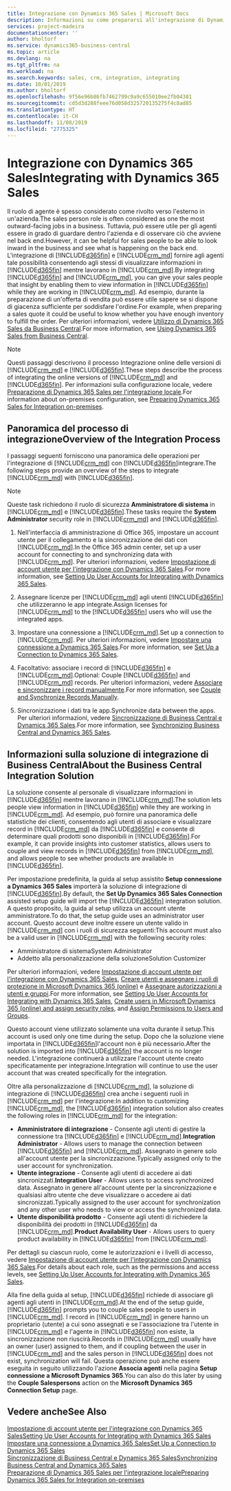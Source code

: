 ```yaml
---
title: Integrazione con Dynamics 365 Sales | Microsoft Docs
description: Informazioni su come prepararsi all'integrazione di Dynamics 365 Business Central con Dynamics 365 Sales.
services: project-madeira
documentationcenter: ''
author: bholtorf
ms.service: dynamics365-business-central
ms.topic: article
ms.devlang: na
ms.tgt_pltfrm: na
ms.workload: na
ms.search.keywords: sales, crm, integration, integrating
ms.date: 10/01/2019
ms.author: bholtorf
ms.openlocfilehash: 9f56e96b86fb7462799c9a9c655010ee2fb04381
ms.sourcegitcommit: cd5d3d288feee76d058d325720135275f4c8ad85
ms.translationtype: HT
ms.contentlocale: it-CH
ms.lasthandoff: 11/08/2019
ms.locfileid: "2775325"
---
```

# <a name="integrating-with-dynamics-365-sales"></a><span data-ttu-id="757dc-103">Integrazione con Dynamics 365 Sales</span><span class="sxs-lookup"><span data-stu-id="757dc-103">Integrating with Dynamics 365 Sales</span></span>
<span data-ttu-id="757dc-104">Il ruolo di agente è spesso considerato come rivolto verso l'esterno in un'azienda.</span><span class="sxs-lookup"><span data-stu-id="757dc-104">The sales person role is often considered as one the most outward-facing jobs in a business.</span></span> <span data-ttu-id="757dc-105">Tuttavia, può essere utile per gli agenti essere in grado di guardare dentro l'azienda e di osservare ciò che avviene nel back end.</span><span class="sxs-lookup"><span data-stu-id="757dc-105">However, it can be helpful for sales people to be able to look inward in the business and see what is happening on the back end.</span></span> <span data-ttu-id="757dc-106">L'integrazione di [!INCLUDE[d365fin](includes/d365fin_md.md)] e [!INCLUDE[crm_md](includes/crm_md.md)] fornire agli agenti tale possibilità consentendo agli stessi di visualizzare informazioni in [!INCLUDE[d365fin](includes/d365fin_md.md)] mentre lavorano in [!INCLUDE[crm_md](includes/crm_md.md)].</span><span class="sxs-lookup"><span data-stu-id="757dc-106">By integrating [!INCLUDE[d365fin](includes/d365fin_md.md)] and [!INCLUDE[crm_md](includes/crm_md.md)], you can give your sales people that insight by enabling them to view information in [!INCLUDE[d365fin](includes/d365fin_md.md)] while they are working in [!INCLUDE[crm_md](includes/crm_md.md)].</span></span> <span data-ttu-id="757dc-107">Ad esempio, durante la preparazione di un'offerta di vendita può essere utile sapere se si dispone di giacenza sufficiente per soddisfare l'ordine.</span><span class="sxs-lookup"><span data-stu-id="757dc-107">For example, when preparing a sales quote it could be useful to know whether you have enough inventory to fulfill the order.</span></span> <span data-ttu-id="757dc-108">Per ulteriori informazioni, vedere [Utilizzo di Dynamics 365 Sales da Business Central](marketing-integrate-dynamicscrm.md).</span><span class="sxs-lookup"><span data-stu-id="757dc-108">For more information, see [Using Dynamics 365 Sales from Business Central](marketing-integrate-dynamicscrm.md).</span></span>

> [!NOTE]
> <span data-ttu-id="757dc-109">Questi passaggi descrivono il processo Integrazione online delle versioni di [!INCLUDE[crm_md](includes/crm_md.md)] e [!INCLUDE[d365fin](includes/d365fin_md.md)].</span><span class="sxs-lookup"><span data-stu-id="757dc-109">These steps describe the process of integrating the online versions of [!INCLUDE[crm_md](includes/crm_md.md)] and [!INCLUDE[d365fin](includes/d365fin_md.md)].</span></span> <span data-ttu-id="757dc-110">Per informazioni sulla configurazione locale, vedere [Preparazione di Dynamics 365 Sales per l'integrazione locale](/dynamics365/business-central/dev-itpro/administration/prepare-dynamics-365-for-sales-for-integration).</span><span class="sxs-lookup"><span data-stu-id="757dc-110">For information about on-premises configuration, see [Preparing Dynamics 365 Sales for Integration on-premises](/dynamics365/business-central/dev-itpro/administration/prepare-dynamics-365-for-sales-for-integration).</span></span>

<!--## Software Requirements
You must have an Office 365 subscription, and both [!INCLUDE[crm_md](includes/crm_md.md)] and [!INCLUDE[d365fin](includes/d365fin_md.md)] must be part of the same organization.  -->

## <a name="overview-of-the-integration-process"></a><span data-ttu-id="757dc-111">Panoramica del processo di integrazione</span><span class="sxs-lookup"><span data-stu-id="757dc-111">Overview of the Integration Process</span></span>
<span data-ttu-id="757dc-112">I passaggi seguenti forniscono una panoramica delle operazioni per l'integrazione di [!INCLUDE[crm_md](includes/crm_md.md)] con [!INCLUDE[d365fin](includes/d365fin_md.md)]integrare.</span><span class="sxs-lookup"><span data-stu-id="757dc-112">The following steps provide an overview of the steps to integrate [!INCLUDE[crm_md](includes/crm_md.md)] with [!INCLUDE[d365fin](includes/d365fin_md.md)].</span></span>

> [!Note]  
> <span data-ttu-id="757dc-113">Queste task richiedono il ruolo di sicurezza **Amministratore di sistema** in [!INCLUDE[crm_md](includes/crm_md.md)] e [!INCLUDE[d365fin](includes/d365fin_md.md)].</span><span class="sxs-lookup"><span data-stu-id="757dc-113">These tasks require the **System Administrator** security role in [!INCLUDE[crm_md](includes/crm_md.md)] and [!INCLUDE[d365fin](includes/d365fin_md.md)].</span></span>  

1. <span data-ttu-id="757dc-114">Nell'interfaccia di amministrazione di Office 365, impostare un account utente per il collegamento e la sincronizzazione dei dati con [!INCLUDE[crm_md](includes/crm_md.md)].</span><span class="sxs-lookup"><span data-stu-id="757dc-114">In the Office 365 admin center, set up a user account for connecting to and synchronizing data with [!INCLUDE[crm_md](includes/crm_md.md)].</span></span> <span data-ttu-id="757dc-115">Per ulteriori informazioni, vedere [Impostazione di account utente per l'integrazione con Dynamics 365 Sales](admin-setting-up-integration-with-dynamics-sales.md).</span><span class="sxs-lookup"><span data-stu-id="757dc-115">For more information, see [Setting Up User Accounts for Integrating with Dynamics 365 Sales](admin-setting-up-integration-with-dynamics-sales.md).</span></span>

2. <span data-ttu-id="757dc-116">Assegnare licenze per [!INCLUDE[crm_md](includes/crm_md.md)] agli utenti [!INCLUDE[d365fin](includes/d365fin_md.md)] che utilizzeranno le app integrate.</span><span class="sxs-lookup"><span data-stu-id="757dc-116">Assign licenses for [!INCLUDE[crm_md](includes/crm_md.md)] to the [!INCLUDE[d365fin](includes/d365fin_md.md)] users who will use the integrated apps.</span></span>

3. <span data-ttu-id="757dc-117">Impostare una connessione a [!INCLUDE[crm_md](includes/crm_md.md)].</span><span class="sxs-lookup"><span data-stu-id="757dc-117">Set up a connection to [!INCLUDE[crm_md](includes/crm_md.md)].</span></span> <span data-ttu-id="757dc-118">Per ulteriori informazioni, vedere [Impostare una connessione a Dynamics 365 Sales](admin-how-to-set-up-a-dynamics-crm-connection.md).</span><span class="sxs-lookup"><span data-stu-id="757dc-118">For more information, see [Set Up a Connection to Dynamics 365 Sales](admin-how-to-set-up-a-dynamics-crm-connection.md).</span></span>  

4. <span data-ttu-id="757dc-119">Facoltativo: associare i record di [!INCLUDE[d365fin](includes/d365fin_md.md)] e [!INCLUDE[crm_md](includes/crm_md.md)].</span><span class="sxs-lookup"><span data-stu-id="757dc-119">Optional: Couple [!INCLUDE[d365fin](includes/d365fin_md.md)] and [!INCLUDE[crm_md](includes/crm_md.md)] records.</span></span> <span data-ttu-id="757dc-120">Per ulteriori informazioni, vedere [Associare e sincronizzare i record manualmente](admin-how-to-couple-and-synchronize-records-manually.md).</span><span class="sxs-lookup"><span data-stu-id="757dc-120">For more information, see [Couple and Synchronize Records Manually](admin-how-to-couple-and-synchronize-records-manually.md).</span></span>

5. <span data-ttu-id="757dc-121">Sincronizzazione i dati tra le app.</span><span class="sxs-lookup"><span data-stu-id="757dc-121">Synchronize data between the apps.</span></span> <span data-ttu-id="757dc-122">Per ulteriori informazioni, vedere [Sincronizzazione di Business Central e Dynamics 365 Sales](admin-synchronizing-business-central-and-sales.md).</span><span class="sxs-lookup"><span data-stu-id="757dc-122">For more information, see [Synchronizing Business Central and Dynamics 365 Sales](admin-synchronizing-business-central-and-sales.md).</span></span>  

## <a name="about-the-business-central-integration-solution"></a><span data-ttu-id="757dc-123">Informazioni sulla soluzione di integrazione di Business Central</span><span class="sxs-lookup"><span data-stu-id="757dc-123">About the Business Central Integration Solution</span></span>
<span data-ttu-id="757dc-124">La soluzione consente al personale di visualizzare informazioni in [!INCLUDE[d365fin](includes/d365fin_md.md)] mentre lavorano in [!INCLUDE[crm_md](includes/crm_md.md)].</span><span class="sxs-lookup"><span data-stu-id="757dc-124">The solution lets people view information in [!INCLUDE[d365fin](includes/d365fin_md.md)] while they are working in [!INCLUDE[crm_md](includes/crm_md.md)].</span></span> <span data-ttu-id="757dc-125">Ad esempio, può fornire una panoramica delle statistiche dei clienti, consentendo agli utenti di associare e visualizzare record in [!INCLUDE[crm_md](includes/crm_md.md)] da [!INCLUDE[d365fin](includes/d365fin_md.md)] e consente di determinare quali prodotti sono disponibili in [!INCLUDE[d365fin](includes/d365fin_md.md)].</span><span class="sxs-lookup"><span data-stu-id="757dc-125">For example, it can provide insights into customer statistics, allows users to couple and view records in [!INCLUDE[d365fin](includes/d365fin_md.md)] from [!INCLUDE[crm_md](includes/crm_md.md)], and allows people to see whether products are available in [!INCLUDE[d365fin](includes/d365fin_md.md)].</span></span>

<span data-ttu-id="757dc-126">Per impostazione predefinita, la guida al setup assistito **Setup connessione a Dynamics 365 Sales** importerà la soluzione di integrazione di [!INCLUDE[d365fin](includes/d365fin_md.md)].</span><span class="sxs-lookup"><span data-stu-id="757dc-126">By default, the **Set Up Dynamics 365 Sales Connection** assisted setup guide will import the [!INCLUDE[d365fin](includes/d365fin_md.md)] integration solution.</span></span> <span data-ttu-id="757dc-127">A questo proposito, la guida al setup utilizza un account utente amministratore.</span><span class="sxs-lookup"><span data-stu-id="757dc-127">To do that, the setup guide uses an administrator user account.</span></span> <span data-ttu-id="757dc-128">Questo account deve inoltre essere un utente valido in [!INCLUDE[crm_md](includes/crm_md.md)] con i ruoli di sicurezza seguenti:</span><span class="sxs-lookup"><span data-stu-id="757dc-128">This account must also be a valid user in [!INCLUDE[crm_md](includes/crm_md.md)] with the following security roles:</span></span>

* <span data-ttu-id="757dc-129">Amministratore di sistema</span><span class="sxs-lookup"><span data-stu-id="757dc-129">System Administrator</span></span>  
* <span data-ttu-id="757dc-130">Addetto alla personalizzazione della soluzione</span><span class="sxs-lookup"><span data-stu-id="757dc-130">Solution Customizer</span></span>  

<span data-ttu-id="757dc-131">Per ulteriori informazioni, vedere [Impostazione di account utente per l'integrazione con Dynamics 365 Sales](admin-setting-up-integration-with-dynamics-sales.md), [Creare utenti e assegnare i ruoli di protezione in Microsoft Dynamics 365 (online)](/dynamics365/customer-engagement/admin/create-users-assign-online-security-roles) e [Assegnare autorizzazioni a utenti e gruppi](ui-define-granular-permissions.md).</span><span class="sxs-lookup"><span data-stu-id="757dc-131">For more information, see [Setting Up User Accounts for Integrating with Dynamics 365 Sales](admin-setting-up-integration-with-dynamics-sales.md), [Create users in Microsoft Dynamics 365 (online) and assign security roles](/dynamics365/customer-engagement/admin/create-users-assign-online-security-roles), and [Assign Permissions to Users and Groups](ui-define-granular-permissions.md).</span></span>  

<span data-ttu-id="757dc-132">Questo account viene utilizzato solamente una volta durante il setup.</span><span class="sxs-lookup"><span data-stu-id="757dc-132">This account is used only one time during the setup.</span></span> <span data-ttu-id="757dc-133">Dopo che la soluzione viene importata in [!INCLUDE[d365fin](includes/d365fin_md.md)]l'account non è più necessario.</span><span class="sxs-lookup"><span data-stu-id="757dc-133">After the solution is imported into [!INCLUDE[d365fin](includes/d365fin_md.md)] the account is no longer needed.</span></span> <span data-ttu-id="757dc-134">L'integrazione continuerà a utilizzare l'account utente creato specificatamente per integrazione.</span><span class="sxs-lookup"><span data-stu-id="757dc-134">Integration will continue to use the user account that was created specifically for the integration.</span></span>

<span data-ttu-id="757dc-135">Oltre alla personalizzazione di [!INCLUDE[crm_md](includes/crm_md.md)], la soluzione di integrazione di [!INCLUDE[d365fin](includes/d365fin_md.md)] crea anche i seguenti ruoli in [!INCLUDE[crm_md](includes/crm_md.md)] per l'integrazione:</span><span class="sxs-lookup"><span data-stu-id="757dc-135">In addition to customizing [!INCLUDE[crm_md](includes/crm_md.md)], the [!INCLUDE[d365fin](includes/d365fin_md.md)] integration solution also creates the following roles in [!INCLUDE[crm_md](includes/crm_md.md)] for the integration:</span></span>

* <span data-ttu-id="757dc-136">**Amministratore di integrazione** - Consente agli utenti di gestire la connessione tra [!INCLUDE[d365fin](includes/d365fin_md.md)] e [!INCLUDE[crm_md](includes/crm_md.md)].</span><span class="sxs-lookup"><span data-stu-id="757dc-136">**Integration Administrator** - Allows users to manage the connection between [!INCLUDE[d365fin](includes/d365fin_md.md)] and [!INCLUDE[crm_md](includes/crm_md.md)].</span></span> <span data-ttu-id="757dc-137">Assegnato in genere solo all'account utente per la sincronizzazione.</span><span class="sxs-lookup"><span data-stu-id="757dc-137">Typically assigned only to the user account for synchronization.</span></span>  
* <span data-ttu-id="757dc-138">**Utente integrazione** - Consente agli utenti di accedere ai dati sincronizzati.</span><span class="sxs-lookup"><span data-stu-id="757dc-138">**Integration User** - Allows users to access synchronized data.</span></span> <span data-ttu-id="757dc-139">Assegnato in genere all'account utente per la sincronizzazione e qualsiasi altro utente che deve visualizzare o accedere ai dati sincronizzati.</span><span class="sxs-lookup"><span data-stu-id="757dc-139">Typically assigned to the user account for synchronization and any other user who needs to view or access the synchronized data.</span></span>
* <span data-ttu-id="757dc-140">**Utente disponibilità prodotto** - Consente agli utenti di richiedere la disponibilità dei prodotti in [!INCLUDE[d365fin](includes/d365fin_md.md)] da [!INCLUDE[crm_md](includes/crm_md.md)].</span><span class="sxs-lookup"><span data-stu-id="757dc-140">**Product Availability User** - Allows users to query product availability in [!INCLUDE[d365fin](includes/d365fin_md.md)] from [!INCLUDE[crm_md](includes/crm_md.md)].</span></span>

<span data-ttu-id="757dc-141">Per dettagli su ciascun ruolo, come le autorizzazioni e i livelli di accesso, vedere [Impostazione di account utente per l'integrazione con Dynamics 365 Sales](admin-setting-up-integration-with-dynamics-sales.md).</span><span class="sxs-lookup"><span data-stu-id="757dc-141">For details about each role, such as the permissions and access levels, see [Setting Up User Accounts for Integrating with Dynamics 365 Sales](admin-setting-up-integration-with-dynamics-sales.md).</span></span>

<span data-ttu-id="757dc-142">Alla fine della guida al setup, [!INCLUDE[d365fin](includes/d365fin_md.md)] richiede di associare gli agenti agli utenti in [!INCLUDE[crm_md](includes/crm_md.md)].</span><span class="sxs-lookup"><span data-stu-id="757dc-142">At the end of the setup guide, [!INCLUDE[d365fin](includes/d365fin_md.md)] prompts you to couple sales people to users in [!INCLUDE[crm_md](includes/crm_md.md)].</span></span> <span data-ttu-id="757dc-143">I record in [!INCLUDE[crm_md](includes/crm_md.md)] in genere hanno un proprietario (utente) a cui sono assegnati e se l'associazione tra l'utente in [!INCLUDE[crm_md](includes/crm_md.md)] e l'agente in [!INCLUDE[d365fin](includes/d365fin_md.md)] non esiste, la sincronizzazione non riuscirà.</span><span class="sxs-lookup"><span data-stu-id="757dc-143">Records in [!INCLUDE[crm_md](includes/crm_md.md)] usually have an owner (user) assigned to them, and if coupling between the user in [!INCLUDE[crm_md](includes/crm_md.md)] and the sales person in [!INCLUDE[d365fin](includes/d365fin_md.md)] does not exist, synchronization will fail.</span></span> <span data-ttu-id="757dc-144">Questa operazione può anche essere eseguita in seguito utilizzando l'azione **Associa agenti** nella pagina **Setup connessione a Microsoft Dynamics 365**.</span><span class="sxs-lookup"><span data-stu-id="757dc-144">You can also do this later by using the **Couple Salespersons** action on the **Microsoft Dynamics 365 Connection Setup** page.</span></span>

## <a name="see-also"></a><span data-ttu-id="757dc-145">Vedere anche</span><span class="sxs-lookup"><span data-stu-id="757dc-145">See Also</span></span>  
[<span data-ttu-id="757dc-146">Impostazione di account utente per l'integrazione con Dynamics 365 Sales</span><span class="sxs-lookup"><span data-stu-id="757dc-146">Setting Up User Accounts for Integrating with Dynamics 365 Sales</span></span>](admin-setting-up-integration-with-dynamics-sales.md)  
[<span data-ttu-id="757dc-147">Impostare una connessione a Dynamics 365 Sales</span><span class="sxs-lookup"><span data-stu-id="757dc-147">Set Up a Connection to Dynamics 365 Sales</span></span>](admin-how-to-set-up-a-dynamics-crm-connection.md)  
[<span data-ttu-id="757dc-148">Sincronizzazione di Business Central e Dynamics 365 Sales</span><span class="sxs-lookup"><span data-stu-id="757dc-148">Synchronizing Business Central and Dynamics 365 Sales</span></span>](admin-synchronizing-business-central-and-sales.md)  
[<span data-ttu-id="757dc-149">Preparazione di Dynamics 365 Sales per l'integrazione locale</span><span class="sxs-lookup"><span data-stu-id="757dc-149">Preparing Dynamics 365 Sales for Integration on-premises</span></span>](/dynamics365/business-central/dev-itpro/administration/prepare-dynamics-365-for-sales-for-integration)
